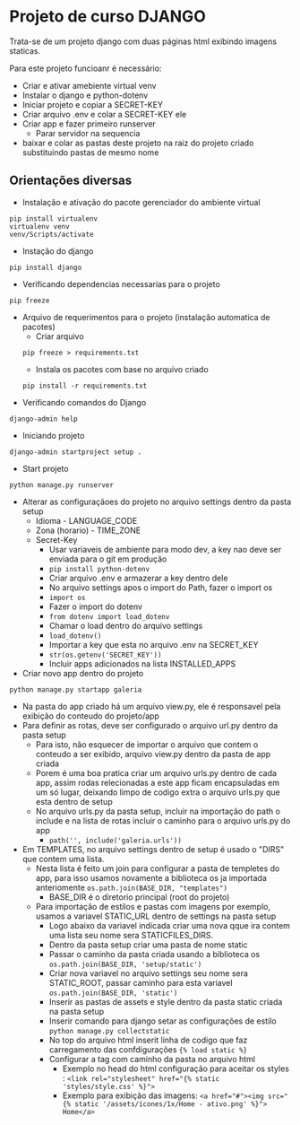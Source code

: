 # Projeto de curso DJANGO
Trata-se de um projeto django com duas páginas html exibindo imagens staticas.

Para este projeto funcioanr é necessário:
- Criar e ativar amebiente virtual venv
- Instalar o django e python-dotenv
- Iniciar projeto e copiar a SECRET-KEY
- Criar arquivo .env e colar a SECRET-KEY ele
- Criar app e fazer primeiro runserver
  - Parar servidor na sequencia
- baixar e colar as pastas deste projeto na raiz do projeto criado substituindo pastas de mesmo nome

## Orientações diversas
- Instalação e ativação do pacote gerenciador do ambiente virtual
```
pip install virtualenv
virtualenv venv
venv/Scripts/activate
```
- Instação do django
```
pip install django
```
- Verificando dependencias necessarias para o projeto
```
pip freeze
```
- Arquivo de requerimentos para o projeto (instalação automatica de pacotes)
  - Criar arquivo
  ```
  pip freeze > requirements.txt
  ```
  - Instala os pacotes com base no arquivo criado
  ```
  pip install -r requirements.txt
  ```
- Verificando comandos do Django
```
django-admin help
```
- Iniciando projeto
```
django-admin startproject setup .
```
- Start projeto
```
python manage.py runserver
```
- Alterar as configuraçãoes do projeto no arquivo settings dentro da pasta setup
  - Idioma - LANGUAGE_CODE
  - Zona (horario) - TIME_ZONE
  - Secret-Key
    - Usar variaveis de ambiente para modo dev, a key nao deve ser enviada para o git em produção
    - `pip install python-dotenv`
    - Criar arquivo .env e armazerar a key dentro dele
    - No arquivo settings apos o import do Path, fazer o import os
    - `import os`
    - Fazer o import do dotenv
    - `from dotenv import load_dotenv`
    - Chamar o load dentro do arquivo settings
    - `load_dotenv()`
    - Importar a key que esta no arquivo .env na SECRET_KEY
    - `str(os.getenv('SECRET_KEY'))`
    - Incluir apps adicionados na lista INSTALLED_APPS
- Criar novo app dentro do projeto
```
python manage.py startapp galeria
```
- Na pasta do app criado há um arquivo view.py, ele é responsavel pela exibição do conteudo do projeto/app
- Para definir as rotas, deve ser configurado o arquivo url.py dentro da pasta setup
  - Para isto, não esquecer de importar o arquivo que contem o conteudo a ser exibido, arquivo view.py dentro da pasta de app criada
  - Porem é uma boa pratica criar um arquivo urls.py dentro de cada app, assim rodas relecionadas a este app ficam encapsuladas em um só lugar, deixando limpo de codigo extra o arquivo urls.py que esta dentro de setup
  - No arquivo urls.py da pasta setup, incluir na importação do path o include e na lista de rotas incluir o caminho para o arquivo urls.py do app
    - ```path('', include('galeria.urls'))```
- Em TEMPLATES, no arquivo settings dentro de setup é usado o "DIRS" que contem uma lista.
  -  Nesta lista é feito um join para configurar a pasta de templetes do app, para isso usamos novamente a biblioteca os ja importada anteriomente ```os.path.join(BASE_DIR, "templates")```
     -  BASE_DIR é o diretorio principal (root do projeto)
  -  Para importação de estilos e pastas com imagens por exemplo, usamos a variavel STATIC_URL dentro de settings na pasta setup
     -  Logo abaixo da variavel indicada criar uma nova qque ira contem uma lista seu nome sera STATICFILES_DIRS.
     -  Dentro da pasta setup criar uma pasta de nome static
     -  Passar o caminho da pasta criada usando a biblioteca os `os.path.join(BASE_DIR, 'setup/static')`
     -  Criar nova variavel no arquivo settings seu nome sera STATIC_ROOT, passar caminho para esta variavel `os.path.join(BASE_DIR, 'static')`
     -  Inserir as pastas de assets e style dentro da pasta static criada na pasta setup
     -  Inserir comando para django setar as configurações de estilo ```python manage.py collectstatic```
     -  No top do arquivo html inserit linha de codigo que faz carregamento das confdigurações ```{% load static %}```
     -  Configurar a tag com caminho da pasta no arquivo html
        -  Exemplo no head do html configuração para aceitar os styles : `<link rel="stylesheet" href="{% static 'styles/style.css' %}">`
        -  Exemplo para exibição das imagens: `<a href="#"><img src="{% static '/assets/ícones/1x/Home - ativo.png' %}"> Home</a>`